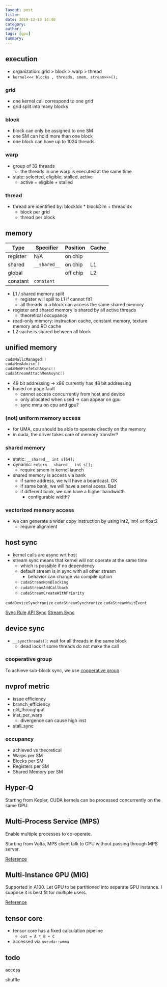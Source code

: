 ```yaml
---
layout: post
title:
date: 2019-12-19 14:40
category:
author:
tags: [gpu]
summary:
---
```


## execution

- organization: grid > block > warp > thread
- `kernel<<< blocks , threads, smem, stream>>>();`

### grid

- one kernel call correspond to one grid
- grid split into many blocks

### block

- block can only be assigned to one SM
- one SM can hold more than one block
- one block can have up to 1024 threads

### warp

- group of 32 threads
  - the threads in one warp is executed at the same time
- state: selected, eligible, stalled, active
  - active = eligible + stalled

### thread

- thread are identified by: blockIdx * blockDim + threadIdx
  - block per grid
  - thread per block

## memory

| Type     | Specifier    | Position | Cache |
| -------- | ------------ | -------- | ----- |
| register | N/A          | on chip  |       |
| shared   | `__shared__` | on chip  | L1    |
| global   |              | off chip | L2    |
| constant | `constant`   |

- L1 / shared memory split
  - register will spill to L1 if cannot fit?
  - all threads in a block can access the same shared memory
- register and shared memory is shared by all active threads
  - theoretical occupancy
- read-only memory: instruction cache, constant memory, texture memory and RO cache
- L2 cache is shared between all block

## unified memory

```c++
cudaMallcManaged()
cudaMemAdvise()
cudaMemPrefetchAsync()
cudaStreamAttachMemAsync()
```

- 49 bit addressing -> x86 currently has 48 bit addressing
- based on page fault
  - cannot access concurrently from host and device
  - only allocated when used -> can appear on gpu
  - sync mmu on cpu and gpu?

### (not) uniform memory access

- for UMA, cpu should be able to operate directly on the memory
- in cuda, the driver takes care of memory transfer?

### shared memory

- static: `__shared__ int s[64];`
- dynamic: `extern __shared__ int s[];`
  - require smem in kernel launch
- shared memory is access via bank
  - if same address, we will have a boardcast. OK
  - if same bank, we will have a serial acess. Bad
  - if different bank, we can have a higher bandwidth
    - configurable width?

### vectorized memory access

- we can generate a wider copy instruction by using int2, int4 or float2
  - require alignment

## host sync

- kernel calls are async wrt host
- stream sync means that kernel will not operate at the same time
  - which is possible if no dependency
  - default stream is in sync with all other stream
    - behavior can change via compile option
  - `cudaStreamNonBlocking`
  - `cudaStreamAddCallback`
  - `cudaStreamCreateWithPriority`

`cudaDeviceSynchronize`
`cudaStreamSynchronize`
`cudaStreamWaitEvent`

[Sync Rule](https://docs.nvidia.com/cuda/cuda-c-programming-guide/index.html#explicit-synchronization)
[API Sync](https://docs.nvidia.com/cuda/cuda-runtime-api/api-sync-behavior.html#api-sync-behavior)
[Stream Sync](https://docs.nvidia.com/cuda/cuda-runtime-api/stream-sync-behavior.html#stream-sync-behavior)

## device sync

- `__syncthreads()`: wait for all threads in the same block
  - dead lock if some threads do not make the call

### cooperative group

To achieve sub-block sync, we use [cooperative group](https://developer.nvidia.com/blog/cooperative-groups/)

## nvprof metric

- issue efficiency
- branch_efficiency
- gld_throughput
- inst_per_warp
  - divergence can cause high inst
- stall_sync

### occupancy

- achieved vs theoretical
- Warps per SM
- Blocks per SM
- Registers per SM
- Shared Memory per SM

## Hyper-Q

Starting from Kepler, CUDA kernels can be processed concurrently on the same GPU.

## Multi-Process Service (MPS)

Enable multiple processes to co-operate.

Starting from Volta, MPS client talk to GPU without passing through MPS server.

[Reference](https://docs.nvidia.com/deploy/pdf/CUDA_Multi_Process_Service_Overview.pdf)

## Multi-Instance GPU (MIG)

Supported in A100.
Let GPU to be partitioned into separate GPU instance.
I suppose it is best fit for multiple users.

[Reference](https://docs.nvidia.com/datacenter/tesla/mig-user-guide/index.html)

## tensor core

- tensor core has a fixed calculation pipeline
  - `out = A * B + C`
- accessed via `nvcuda::wmma`

## todo

access

shuffle
